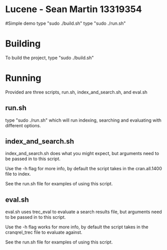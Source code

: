 # Lucene - Sean Martin 13319354

#Simple demo
type "sudo ./build.sh"
type "sudo ./run.sh"

# Building
To build the project, type "sudo ./build.sh"

# Running
Provided are three scripts, run.sh, index_and_search.sh, and eval.sh

## run.sh
type "sudo ./run.sh" which will run indexing, searching and evaluating with different options.

## index_and_search.sh
index_and_search.sh does what you might expect, but arguments need to be passed in to this script. 

Use the -h flag for more info, by default the script takes in the cran.all.1400 file to index.

See the run.sh file for examples of using this script.

## eval.sh
eval.sh uses trec_eval to evaluate a search results file, but arguments need to be passed in to this script.

Use the -h flag works for more info, by default the script takes in the cranqrel_trec file to evaluate against.

See the run.sh file for examples of using this script.

